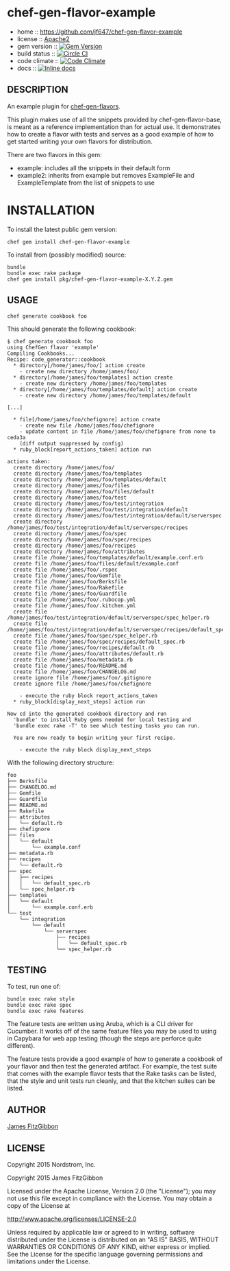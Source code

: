 # chef-gen-flavor-example

* home :: https://github.com/jf647/chef-gen-flavor-example
* license :: [Apache2](http://www.apache.org/licenses/LICENSE-2.0)
* gem version :: [![Gem Version](https://badge.fury.io/rb/chef-gen-flavor-example.png)](http://badge.fury.io/rb/chef-gen-flavor-example)
* build status :: [![Circle CI](https://circleci.com/gh/jf647/chef-gen-flavor-example.svg?style=svg)](https://circleci.com/gh/jf647/chef-gen-flavor-example)
* code climate :: [![Code Climate](https://codeclimate.com/github/jf647/chef-gen-flavor-example/badges/gpa.svg)](https://codeclimate.com/github/jf647/chef-gen-flavor-example)
* docs :: [![Inline docs](http://inch-ci.org/github/jf647/chef-gen-flavor-example.svg?branch=master)](http://inch-ci.org/github/jf647/chef-gen-flavor-example)

## DESCRIPTION

An example plugin for [chef-gen-flavors](https://rubygems.org/gems/chef-gen-flavors).

This plugin makes use of all the snippets provided by
chef-gen-flavor-base, is meant as a reference implementation than for
actual use. It demonstrates how to create a flavor with tests and serves
as a good example of how to get started writing your own flavors for
distribution.

There are two flavors in this gem:

* example: includes all the snippets in their default form
* example2: inherits from example but removes ExampleFile and ExampleTemplate from the list of snippets to use

# INSTALLATION

To install the latest public gem version:

    chef gem install chef-gen-flavor-example

To install from (possibly modified) source:

    bundle
    bundle exec rake package
    chef gem install pkg/chef-gen-flavor-example-X.Y.Z.gem

## USAGE

    chef generate cookbook foo

This should generate the following cookbook:

```
$ chef generate cookbook foo
using ChefGen flavor 'example'
Compiling Cookbooks...
Recipe: code_generator::cookbook
  * directory[/home/james/foo/] action create
    - create new directory /home/james/foo/
  * directory[/home/james/foo/templates] action create
    - create new directory /home/james/foo/templates
  * directory[/home/james/foo/templates/default] action create
    - create new directory /home/james/foo/templates/default

[...]

  * file[/home/james/foo/chefignore] action create
    - create new file /home/james/foo/chefignore
    - update content in file /home/james/foo/chefignore from none to ceda3a
    (diff output suppressed by config)
  * ruby_block[report_actions_taken] action run

actions taken:
  create directory /home/james/foo/
  create directory /home/james/foo/templates
  create directory /home/james/foo/templates/default
  create directory /home/james/foo/files
  create directory /home/james/foo/files/default
  create directory /home/james/foo/test
  create directory /home/james/foo/test/integration
  create directory /home/james/foo/test/integration/default
  create directory /home/james/foo/test/integration/default/serverspec
  create directory /home/james/foo/test/integration/default/serverspec/recipes
  create directory /home/james/foo/spec
  create directory /home/james/foo/spec/recipes
  create directory /home/james/foo/recipes
  create directory /home/james/foo/attributes
  create file /home/james/foo/templates/default/example.conf.erb
  create file /home/james/foo/files/default/example.conf
  create file /home/james/foo/.rspec
  create file /home/james/foo/Gemfile
  create file /home/james/foo/Berksfile
  create file /home/james/foo/Rakefile
  create file /home/james/foo/Guardfile
  create file /home/james/foo/.rubocop.yml
  create file /home/james/foo/.kitchen.yml
  create file /home/james/foo/test/integration/default/serverspec/spec_helper.rb
  create file /home/james/foo/test/integration/default/serverspec/recipes/default_spec.rb
  create file /home/james/foo/spec/spec_helper.rb
  create file /home/james/foo/spec/recipes/default_spec.rb
  create file /home/james/foo/recipes/default.rb
  create file /home/james/foo/attributes/default.rb
  create file /home/james/foo/metadata.rb
  create file /home/james/foo/README.md
  create file /home/james/foo/CHANGELOG.md
  create ignore file /home/james/foo/.gitignore
  create ignore file /home/james/foo/chefignore

    - execute the ruby block report_actions_taken
  * ruby_block[display_next_steps] action run

Now cd into the generated cookbook directory and run
  'bundle' to install Ruby gems needed for local testing and
  'bundle exec rake -T' to see which testing tasks you can run.

  You are now ready to begin writing your first recipe.

    - execute the ruby block display_next_steps
```

With the following directory structure:

```
foo
├── Berksfile
├── CHANGELOG.md
├── Gemfile
├── Guardfile
├── README.md
├── Rakefile
├── attributes
│   └── default.rb
├── chefignore
├── files
│   └── default
│       └── example.conf
├── metadata.rb
├── recipes
│   └── default.rb
├── spec
│   ├── recipes
│   │   └── default_spec.rb
│   └── spec_helper.rb
├── templates
│   └── default
│       └── example.conf.erb
└── test
    └── integration
        └── default
            └── serverspec
                ├── recipes
                │   └── default_spec.rb
                └── spec_helper.rb
```

## TESTING

To test, run one of:

    bundle exec rake style
    bundle exec rake spec
    bundle exec rake features

The feature tests are written using Aruba, which is a CLI driver for Cucumber.
It works off of the same feature files you may be used to using in Capybara for
web app testing (though the steps are perforce quite different).

The feature tests provide a good example of how to generate a cookbook of your
flavor and then test the generated artifact.  For example, the test suite that comes
with the example flavor tests that the Rake tasks can be listed, that the style and
unit tests run cleanly, and that the kitchen suites can be listed.

## AUTHOR

[James FitzGibbon](https://github.com/jf647)

## LICENSE

Copyright 2015 Nordstrom, Inc.

Copyright 2015 James FitzGibbon

Licensed under the Apache License, Version 2.0 (the "License"); you may not
use this file except in compliance with the License. You may obtain a copy
of the License at

http://www.apache.org/licenses/LICENSE-2.0

Unless required by applicable law or agreed to in writing, software
distributed under the License is distributed on an "AS IS" BASIS, WITHOUT
WARRANTIES OR CONDITIONS OF ANY KIND, either express or implied. See the
License for the specific language governing permissions and limitations
under the License.
